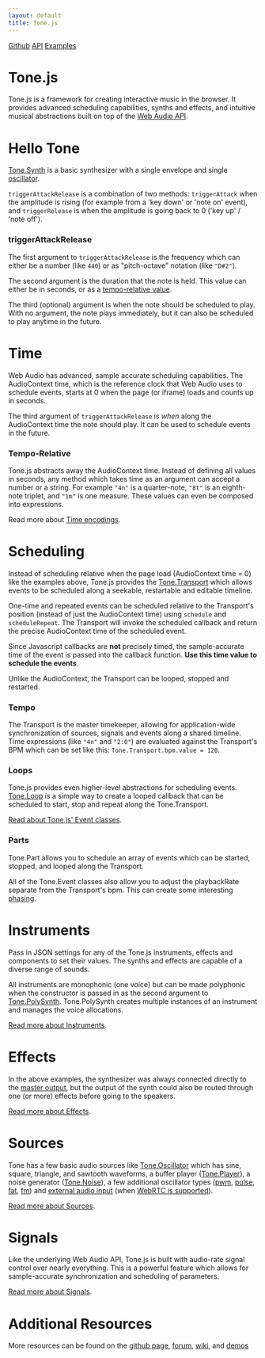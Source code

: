 ```yaml
---
layout: default
title: Tone.js
---
```


<link rel="stylesheet" type="text/css" href="assets/css/index.css">

<div id="basicLinks">
	<span class="introSegment">
		<a href="https://github.com/Tonejs/Tone.js">Github</a>
	</span>
	<span class="introSegment">
		<a href="https://tonejs.github.io/docs/">API</a>
	</span>
	<span class="introSegment">
		<a href="https://tonejs.github.io/examples/">Examples</a>
	</span>
	<!-- <span class="introSegment">
		<a href="https://tonejs.github.io/demos">Demos</a>
	</span> -->
</div>

# Tone.js

Tone.js is a framework for creating interactive music in the browser. It provides advanced scheduling capabilities, synths and effects, and intuitive musical abstractions built on top of the [Web Audio API](https://webaudio.github.io/web-audio-api/). 


# Hello Tone

<script async src="//jsfiddle.net/yotammann/8ozo3v9e/4/embed/js,result/"></script>

[Tone.Synth](https://tonejs.github.io/docs/#Synth) is a basic synthesizer with a single envelope and single [oscillator](https://tonejs.github.io/docs/#OmniOscillator).

`triggerAttackRelease` is a combination of two methods: `triggerAttack` when the amplitude is rising (for example from a 'key down' or 'note on' event), and `triggerRelease` is when the amplitude is going back to 0 ('key up' / 'note off').

<script async src="//jsfiddle.net/yotammann/jqnLgyja/23/embed/js,result/"></script>

### triggerAttackRelease

The first argument to `triggerAttackRelease` is the frequency which can either be a number (like `440`) or as "pitch-octave" notation (like `"D#2"`). 

The second argument is the duration that the note is held. This value can either be in seconds, or as a [tempo-relative value](https://github.com/Tonejs/Tone.js/wiki/Time).

The third (optional) argument is when the note should be scheduled to play. With no argument, the note plays immediately, but it can also be scheduled to play anytime in the future. 

# Time

Web Audio has advanced, sample accurate scheduling capabilities. The AudioContext time, which is the reference clock that Web Audio uses to schedule events, starts at 0 when the page (or iframe) loads and counts up in seconds. 

<script async src="//jsfiddle.net/yotammann/z9v63k5b/11/embed/js,result/"></script>

The third argument of `triggerAttackRelease` is _when_ along the AudioContext time the note should play. It can be used to schedule events in the future.

<script async src="//jsfiddle.net/yotammann/zxsthhmq/8/embed/js,result/"></script>

### Tempo-Relative

Tone.js abstracts away the AudioContext time. Instead of defining all values in seconds, any method which takes time as an argument can accept a number or a string. For example `"4n"` is a quarter-note, `"8t"` is an eighth-note triplet, and `"1m"` is one measure. These values can even be composed into expressions.

Read more about [Time encodings](https://github.com/Tonejs/Tone.js/wiki/Time).

<script async src="//jsfiddle.net/yotammann/meodck51/7/embed/js,result/"></script>

# Scheduling

Instead of scheduling relative when the page load (AudioContext time = 0) like the examples above, Tone.js provides the [Tone.Transport](https://tonejs.github.io/docs/#Transport) which allows events to be scheduled along a seekable, restartable and editable timeline.

<script async src="//jsfiddle.net/yotammann/sw8wy7rb/23/embed/js,result/"></script>

One-time and repeated events can be scheduled relative to the Transport's position (instead of just the AudioContext time) using `schedule` and `scheduleRepeat`. The Transport will invoke the scheduled callback and return the precise AudioContext time of the scheduled event. 

Since Javascript callbacks are **not** precisely timed, the sample-accurate time of the event is passed into the callback function. **Use this time value to schedule the events**.

Unlike the AudioContext, the Transport can be looped, stopped and restarted.

<script async src="//jsfiddle.net/yotammann/4z1nkdyb/8/embed/js,result/"></script>

### Tempo

The Transport is the master timekeeper, allowing for application-wide synchronization of sources, signals and events along a shared timeline. Time expressions (like `"4n"` and `"2:0"`) are evaluated against the Transport's BPM which can be set like this: `Tone.Transport.bpm.value = 120`.

<script async src="//jsfiddle.net/yotammann/k0caxzwt/21/embed/js,result/"></script>

### Loops

Tone.js provides even higher-level abstractions for scheduling events. [Tone.Loop](https://tonejs.github.io/docs/#Loop) is a simple way to create a looped callback that can be scheduled to start, stop and repeat along the Tone.Transport.

<script async src="//jsfiddle.net/yotammann/cve19w8r/4/embed/js,result/"></script>

[Read about Tone.js' Event classes](https://github.com/Tonejs/Tone.js/wiki/Events).

### Parts

Tone.Part allows you to schedule an array of events which can be started, stopped, and looped along the Transport.

<script async src="//jsfiddle.net/yotammann/w39e6450/10/embed/js,result/"></script>

All of the Tone.Event classes also allow you to adjust the playbackRate separate from the Transport's bpm. This can create some interesting [phasing](https://tonejs.github.io/examples/pianoPhase.html). 

# Instruments

Pass in JSON settings for any of the Tone.js instruments, effects and components to set their values. The synths and effects are capable of a diverse range of sounds. 

<script async src="//jsfiddle.net/yotammann/47cnLxn6/7/embed/js,result/"></script>

All instruments are monophonic (one voice) but can be made polyphonic when the constructor is passed in as the second argument to [Tone.PolySynth](https://tonejs.github.io/docs/#PolySynth). Tone.PolySynth creates multiple instances of an instrument and manages the voice allocations.

<script async src="//jsfiddle.net/yotammann/xthqjv1w/5/embed/js,result/"></script>

[Read more about Instruments](https://github.com/Tonejs/Tone.js/wiki/Instruments).

# Effects

In the above examples, the synthesizer was always connected directly to the [master output](https://tonejs.github.io/docs/#Master), but the output of the synth could also be routed through one (or more) effects before going to the speakers. 

<script async src="//jsfiddle.net/yotammann/o6cfwp2k/4/embed/js,result/"></script>

[Read more about Effects](https://github.com/Tonejs/Tone.js/wiki/Effects).

# Sources

Tone has a few basic audio sources like [Tone.Oscillator](https://tonejs.github.io/docs/#Oscillator) which has sine, square, triangle, and sawtooth waveforms, a buffer player ([Tone.Player](https://tonejs.github.io/docs/#Player)), a noise generator ([Tone.Noise](https://tonejs.github.io/docs/#Noise)), a few additional oscillator types ([pwm](https://tonejs.github.io/docs/#PWMOscillator), [pulse](https://tonejs.github.io/docs/#PulseOscillator), [fat](https://tonejs.github.io/docs/#FatOscillator), [fm](https://tonejs.github.io/docs/#FMOscillator)) and [external audio input](https://tonejs.github.io/docs/#Microphone) (when [WebRTC is supported](http://caniuse.com/#feat=stream)).

<script async src="//jsfiddle.net/yotammann/vt4d1aob/4/embed/js,result/"></script>

[Read more about Sources](https://github.com/Tonejs/Tone.js/wiki/Sources).

# Signals

Like the underlying Web Audio API, Tone.js is built with audio-rate signal control over nearly everything. This is a powerful feature which allows for sample-accurate synchronization and scheduling of parameters. 

<script async src="//jsfiddle.net/yotammann/x3kehc9x/4/embed/js,result/"></script>

[Read more about Signals](https://github.com/Tonejs/Tone.js/wiki/Signals).

# Additional Resources

More resources can be found on the [github page](https://github.com/Tonejs/Tone.js), [forum](https://groups.google.com/forum/#!forum/tonejs), [wiki](https://github.com/Tonejs/Tone.js/wiki), and [demos](https://tonejs.github.io/demos)



<script type="text/javascript">

	// jsfiddle creates too many AudioContexts, 
	// need to insure that the offscreen fiddles are closed
	// to remove the unused AudioContexts

	function isOffScreen (el) {
		var rect = el.getBoundingClientRect();
		return ((rect.left + rect.width) < 0 
			|| (rect.top + rect.height) < 0
			|| (rect.left > window.innerWidth || rect.top > window.innerHeight))
	}

	function reloadIframe(iframe){
		var url = iframe.src
		iframe.src = 'about:blank'
		setTimeout(function() {
			iframe.src = url
		}, 10)
	}

	//test the active elements to see if they are out of the viewport
	setInterval(function(){
		document.querySelectorAll('.active-iframe').forEach(function(el){
			if (isOffScreen(el)){
				reloadIframe(el)
				el.classList.remove('active-iframe')
			}
		})
	}, 1000)

	window.addEventListener('message', function(e){
		// if the results tab was selected
		var resultsTab = e.data[0] === 'resultsFrame'
		var slug = e.data[1].slug
		// get the iframe element using the slug
		document.querySelectorAll('iframe').forEach(function(iframe){
			if (iframe.src.indexOf(slug) !== -1){
				// mark the iframe as active if it's on the results tab
				if (resultsTab){
					iframe.classList.add('active-iframe')
				}
			}
		})
	})
</script>